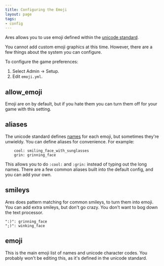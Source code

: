 ```yaml
---
title: Configuring the Emoji
layout: page
tags:
- config
---
```


Ares allows you to use emoji defined within the [unicode standard](https://unicode.org/emoji/charts/full-emoji-list.html).

You cannot add custom emoji graphics at this time.  However, there are a few things about the system you can configure.


To configure the game preferences:

1. Select Admin -> Setup.
2. Edit `emoji.yml`.

## allow_emoji

Emoji are on by default, but if you hate them you can turn them off for your game with this setting.

## aliases

The unicode standard defines [names](https://unicode.org/emoji/charts/emoji-ordering.txt) for each emoji, but sometimes they're unwieldy.  You can define aliases for convenience.  For example:

```
    cool: smiling_face_with_sunglasses
    grin: grinning_face
```

This allows you to do `:cool:` and `:grin:` instead of typing out the long names.  There are a few common aliases built into the default config, and you can add your own.

## smileys

Ares does pattern matching for common smileys, to turn them into emoji.  You can add extra smileys, but don't go crazy.  You don't want to bog down the text processor.

```
":)": grinning_face
";)": winking_face
```

## emoji

This is the main emoji list of names and unicode character codes.  You probably won't be editing this, as it's defined in the unicode standard.
